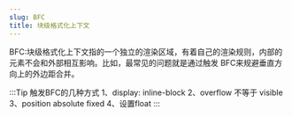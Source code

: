 ```yaml
---
slug: BFC
title: 块级格式化上下文
---
```


BFC:块级格式化上下文指的一个独立的渲染区域，有着自己的渲染规则，内部的元素不会和外部相互影响。比如，最常见的问题就是通过触发
BFC来规避垂直方向上的外边距合并。

:::Tip
触发BFC的几种方式
1、display: inline-block
2、overflow 不等于 visible
3、position absolute fixed
4、设置float
:::